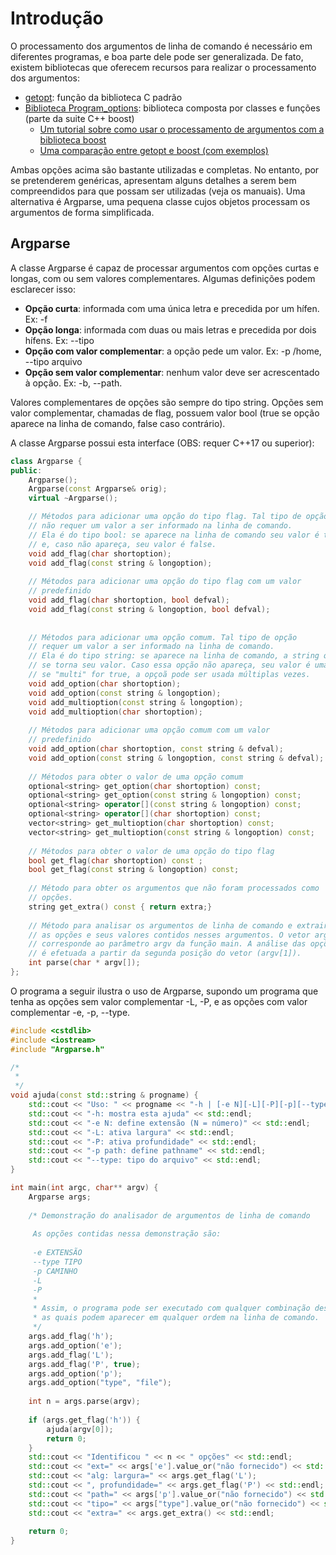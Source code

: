 # Introdução

O processamento dos argumentos de linha de comando é necessário em diferentes programas, e boa parte dele pode ser generalizada. De fato, existem bibliotecas que oferecem recursos para realizar o processamento dos argumentos:
* [getopt](http://manpages.ubuntu.com/manpages/xenial/man3/getopt.3.html): função da biblioteca C padrão
* [Biblioteca Program_options](http://www.boost.org/doc/libs/1_55_0/doc/html/program_options.html): biblioteca composta por classes e funções (parte da suite C++ boost)
  * [Um tutorial sobre como usar o processamento de argumentos com a biblioteca boost](https://chuckaknight.wordpress.com/2013/03/24/boost-command-line-argument-processing/)
  * [Uma comparação entre getopt e boost (com exemplos)](https://coderwall.com/p/y3xnxg/using-getopt-vs-boost-in-c-to-handle-arguments)


Ambas opções acima são bastante utilizadas e completas. No entanto, por se pretenderem genéricas, apresentam alguns detalhes a serem bem compreendidos para que possam ser utilizadas (veja os manuais). Uma alternativa é Argparse, uma pequena classe cujos objetos processam os argumentos de forma simplificada.

## Argparse

A classe Argparse é capaz de processar argumentos com opções curtas e longas, com ou sem valores complementares. Algumas definições podem esclarecer isso:
* **Opção curta**: informada com uma única letra e precedida por um hífen. Ex: -f
* **Opção longa**: informada com duas ou mais letras e precedida por dois hífens. Ex: --tipo
* **Opção com valor complementar**: a opção pede um valor. Ex: -p /home, --tipo arquivo
* **Opção sem valor complementar**: nenhum valor deve ser acrescentado à opção. Ex: -b, --path.

Valores complementares de opções são sempre do tipo string. Opções sem valor complementar, chamadas de flag, possuem valor bool (true se opção aparece na linha de comando, false caso contrário).


A classe Argparse possui esta interface (OBS: requer C++17 ou superior):

```c++
class Argparse {
public:
    Argparse();
    Argparse(const Argparse& orig);
    virtual ~Argparse();

    // Métodos para adicionar uma opção do tipo flag. Tal tipo de opção
    // não requer um valor a ser informado na linha de comando.
    // Ela é do tipo bool: se aparece na linha de comando seu valor é true,    
    // e, caso não apareça, seu valor é false.
    void add_flag(char shortoption);
    void add_flag(const string & longoption);
    
    // Métodos para adicionar uma opção do tipo flag com um valor
    // predefinido
    void add_flag(char shortoption, bool defval);
    void add_flag(const string & longoption, bool defval);
    
    
    // Métodos para adicionar uma opção comum. Tal tipo de opção
    // requer um valor a ser informado na linha de comando.
    // Ela é do tipo string: se aparece na linha de comando, a string que a sucede
    // se torna seu valor. Caso essa opção não apareça, seu valor é uma string vazia.
    // se "multi" for true, a opçoã pode ser usada múltiplas vezes. 
    void add_option(char shortoption);
    void add_option(const string & longoption);
    void add_multioption(const string & longoption);
    void add_multioption(char shortoption);
    
    // Métodos para adicionar uma opção comum com um valor
    // predefinido    
    void add_option(char shortoption, const string & defval);
    void add_option(const string & longoption, const string & defval);
    
    // Métodos para obter o valor de uma opção comum
    optional<string> get_option(char shortoption) const;
    optional<string> get_option(const string & longoption) const;
    optional<string> operator[](const string & longoption) const;
    optional<string> operator[](char shortoption) const;
    vector<string> get_multioption(char shortoption) const;
    vector<string> get_multioption(const string & longoption) const;
    
    // Métodos para obter o valor de uma opção do tipo flag
    bool get_flag(char shortoption) const ;
    bool get_flag(const string & longoption) const;
    
    // Método para obter os argumentos que não foram processados como
    // opções.
    string get_extra() const { return extra;}
    
    // Método para analisar os argumentos de linha de comando e extrair
    // as opções e seus valores contidos nesses argumentos. O vetor argv
    // corresponde ao parâmetro argv da função main. A análise das opções
    // é efetuada a partir da segunda posição do vetor (argv[1]).
    int parse(char * argv[]);
};
```

O programa a seguir ilustra o uso de Argparse, supondo um programa que tenha as opções sem valor complementar -L, -P, e as opções com valor complementar -e, -p, --type.

```c++
#include <cstdlib>
#include <iostream>
#include "Argparse.h"

/*
 * 
 */
void ajuda(const std::string & progname) {
    std::cout << "Uso: " << progname << "-h | [-e N][-L][-P][-p][--type TIPO] [extra...]" << std::endl;
    std::cout << "-h: mostra esta ajuda" << std::endl;
    std::cout << "-e N: define extensão (N = número)" << std::endl;
    std::cout << "-L: ativa largura" << std::endl;
    std::cout << "-P: ativa profundidade" << std::endl;
    std::cout << "-p path: define pathname" << std::endl;
    std::cout << "--type: tipo do arquivo" << std::endl;
}

int main(int argc, char** argv) {
    Argparse args;
      
    /* Demonstração do analisador de argumentos de linha de comando
     
     As opções contidas nessa demonstração são:
     
     -e EXTENSÃO 
     --type TIPO
     -p CAMINHO
     -L
     -P
     * 
     * Assim, o programa pode ser executado com qualquer combinação dessas opções,
     * as quais podem aparecer em qualquer ordem na linha de comando.
     */
    args.add_flag('h');
    args.add_option('e');
    args.add_flag('L');
    args.add_flag('P', true);
    args.add_option('p');
    args.add_option("type", "file");
    
    int n = args.parse(argv);
    
    if (args.get_flag('h')) { 
        ajuda(argv[0]);
        return 0;
    }
    std::cout << "Identificou " << n << " opções" << std::endl;
    std::cout << "ext=" << args['e'].value_or("não fornecido") << std::endl;
    std::cout << "alg: largura=" << args.get_flag('L');
    std::cout << ", profundidade=" << args.get_flag('P') << std::endl;    
    std::cout << "path=" << args['p'].value_or("não fornecido") << std::endl;
    std::cout << "tipo=" << args["type"].value_or("não fornecido") << std::endl;
    std::cout << "extra=" << args.get_extra() << std::endl;
          
    return 0;
}
```
